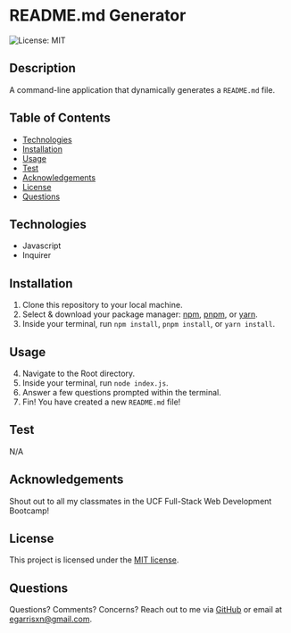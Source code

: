 # README.md Generator

![License: MIT](https://img.shields.io/badge/License-MIT-yellow.svg)

## Description

A command-line application that dynamically generates a `README.md` file.

## Table of Contents

- [Technologies](#technologies)
- [Installation](#installation)
- [Usage](#usage)
- [Test](#test)
- [Acknowledgements](#acknowledgements)
- [License](#license)
- [Questions](#questions)

## Technologies

- Javascript
- Inquirer

## Installation

1. Clone this repository to your local machine.
2. Select & download your package manager: [npm](https://www.npmjs.com/), [pnpm](https://pnpm.io/), or [yarn](https://yarnpkg.com/).
3. Inside your terminal, run `npm install`, `pnpm install`, or `yarn install`.

## Usage

4. Navigate to the Root directory.
5. Inside your terminal, run `node index.js`.
6. Answer a few questions prompted within the terminal.
7. Fin! You have created a new `README.md` file!

## Test

N/A

## Acknowledgements

Shout out to all my classmates in the UCF Full-Stack Web Development Bootcamp!

## License

This project is licensed under the [MIT license](https://opensource.org/licenses/MIT).

## Questions

Questions? Comments? Concerns? Reach out to me via [GitHub](https://github.com/EGARRISXN) or email at egarrisxn@gmail.com.
